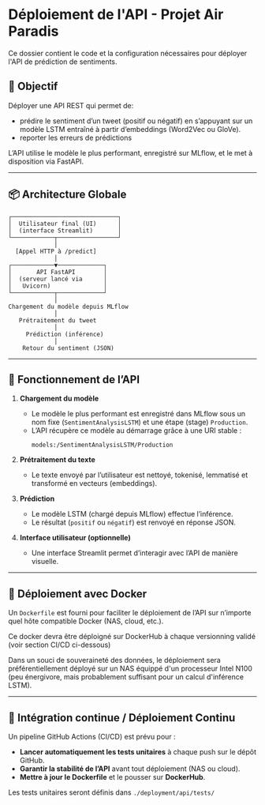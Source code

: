# Déploiement de l'API - Projet Air Paradis

Ce dossier contient le code et la configuration nécessaires pour déployer l'API de prédiction de sentiments.

## 🎯 Objectif

Déployer une API REST qui permet de:
- prédire le sentiment d’un tweet (positif ou négatif) en s’appuyant sur un modèle LSTM entraîné à partir d’embeddings (Word2Vec ou GloVe).
- reporter les erreurs de prédictions


L’API utilise le modèle le plus performant, enregistré sur MLflow, et le met à disposition via FastAPI.

---

## 📦 Architecture Globale

```
┌──────────────────────────────┐
│  Utilisateur final (UI)      │
│  (interface Streamlit)       │
└────────────┬─────────────────┘
             │
  [Appel HTTP à /predict]
             │
┌────────────▼─────────────┐
│       API FastAPI        │
│  (serveur lancé via      │
│   Uvicorn)               │
└────────────┬─────────────┘
             │
Chargement du modèle depuis MLflow
             │
   Prétraitement du tweet
             │
     Prédiction (inférence)
             │
    Retour du sentiment (JSON)
```

---

## 🧪 Fonctionnement de l’API

1. **Chargement du modèle**
   - Le modèle le plus performant est enregistré dans MLflow sous un nom fixe (`SentimentAnalysisLSTM`) et une étape (stage) `Production`.
   - L’API récupère ce modèle au démarrage grâce à une URI stable :  
     ```
     models:/SentimentAnalysisLSTM/Production
     ```

2. **Prétraitement du texte**
   - Le texte envoyé par l’utilisateur est nettoyé, tokenisé, lemmatisé et transformé en vecteurs (embeddings).

3. **Prédiction**
   - Le modèle LSTM (chargé depuis MLflow) effectue l’inférence.
   - Le résultat (`positif` ou `négatif`) est renvoyé en réponse JSON.

4. **Interface utilisateur (optionnelle)**
   - Une interface Streamlit permet d’interagir avec l’API de manière visuelle.

---

## 🐳 Déploiement avec Docker

Un `Dockerfile` est fourni pour faciliter le déploiement de l’API sur n’importe quel hôte compatible Docker (NAS, cloud, etc.).

Ce docker devra être déploigné sur DockerHub à chaque versionning validé (voir section CI/CD ci-dessous)

Dans un souci de souveraineté des données, le déploiement sera préférentiellement déployé sur un NAS équippé d'un processeur Intel N100 (peu énergivore, mais probablement suffisant pour un calcul d'inférence LSTM).


---

## 🔁 Intégration continue / Déploiement Continu

Un pipeline GitHub Actions (CI/CD) est prévu pour :
- **Lancer automatiquement les tests unitaires** à chaque push sur le dépôt GitHub.
- **Garantir la stabilité de l’API** avant tout déploiement (NAS ou cloud).
- **Mettre à jour le Dockerfile** et le pousser sur **DockerHub**.

Les tests unitaires seront définis dans `./deployment/api/tests/`
